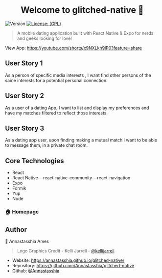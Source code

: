 
<h1 align="center">Welcome to  glitched-native 👋</h1>
<p>
  <img alt="Version" src="https://img.shields.io/badge/version-1.0.0-blue.svg?cacheSeconds=2592000" />
  <a href="#" target="_blank">
    <img alt="License: (GPL)" src="https://img.shields.io/github/license/Annastasshia/GeorgiaCovid" />
  </a>
</p>

> A mobile dating application built with React Native & Expo for nerds and geeks looking for love!

View App: https://youtube.com/shorts/x9NXLkh9lP0?feature=share

## User Story 1

As a person of specific media interests ,
I want find other persons of the same interests 
for a potential personal connection.

## User Story 2

As a user of a dating App;
I want to list and display my preferences
and have my matches filtered to reflect those interests.

## User Story 3

As a dating app user,
upon finding making a mutual match
I want to be able to message them,
in a private chat room.

## Core Technologies 

- React
- React Native
  --react-native-community
  --react-navigation
- Expo
- Formik
- Yup
- Node


### 🏠 [Homepage](https://warm-badlands-80819.herokuapp.com/)

## Author

👤  Annastasshia Ames

>Logo Graphics Credit - Kelli Jarrell - [@kellijarrell](https://github.com/kellijarrell)

* Website:  https://annastasshia.github.io/glitched-native/
* Repository: https://github.com/Annastasshia/glitched-native
* Github: [@Annastasshia](https://github.com/Annastasshia)
